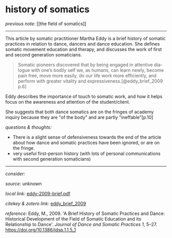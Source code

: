 # history of somatics

_previous note:_  [[the field of somatics]]

---

This article by somatic practitioner Martha Eddy is a brief history of somatic practices in relation to dance, dancers and dance education. She defines somatic movement education and therapy, and discusses the work of first and second generation somaticians. 

>Somatic pioneers discovered that by being engaged in attentive dia- logue with one’s bodily self we, as humans, can learn newly, become pain free, move more easily, do our life work more efficiently, and perform with greater vitality and expressiveness.[@eddy_brief_2009 p.6]

Eddy describes the importance of touch to somatic work, and how it helps focus on the awareness and attention of the student/client. 

She suggests that both dance somatics are on the fringes of academy inquiry because they are "of the body" and are partly "ineffable"[p.10]


_questions & thoughts:_

- There is a slight sense of defensiveness towards the end of the article about how dance and somatic practices have been ignored, or are on the fringe.
- very useful first-person history (with lots of personal communications with second generation somaticians)

--- 

_consider:_ 


_source:_ unknown

_local link:_ [eddy-2009-brief.pdf](hook://file/ldd5F2AL4?p=RHJvcGJveC9iaWJsaW9ncmFwaHkgcGRmcw==&n=eddy-2009-brief.pdf)

_citekey & zotero link:_ [eddy_brief_2009](zotero://select/items/1_Q9IXBHX6)

_reference:_ Eddy, M., 2009. 'A Brief History of Somatic Practices and Dance: Historical Development of the Field of Somatic Education and its Relationship to Dance'. _Journal of Dance and Somatic Practices 1_, 5–27. <https://doi.org/10.1386/jdsp.1.1.5_1>


